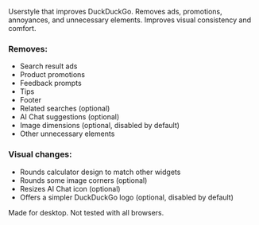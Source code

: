 Userstyle that improves DuckDuckGo. Removes ads, promotions, annoyances, and unnecessary elements. Improves visual consistency and comfort.

### Removes:
- Search result ads
- Product promotions
- Feedback prompts
- Tips
- Footer
- Related searches (optional)
- AI Chat suggestions (optional)
- Image dimensions (optional, disabled by default)
- Other unnecessary elements

### Visual changes:
- Rounds calculator design to match other widgets
- Rounds some image corners (optional)
- Resizes AI Chat icon (optional)
- Offers a simpler DuckDuckGo logo (optional, disabled by default)

Made for desktop. Not tested with all browsers.
